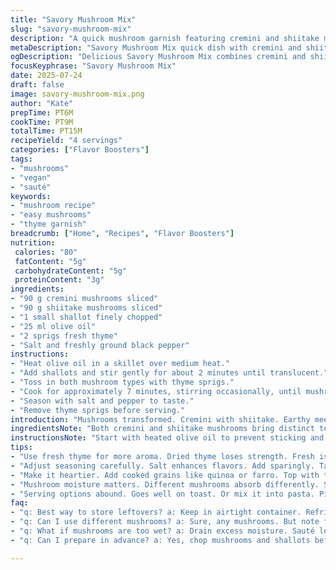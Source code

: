 ```yaml
---
title: "Savory Mushroom Mix"
slug: "savory-mushroom-mix"
description: "A quick mushroom garnish featuring cremini and shiitake mushrooms, shallots, olive oil, and fresh thyme. Sautéed just right with a pinch of salt and pepper to bring out earthy flavors. Adapted to add a subtle aromatic twist while keeping it dairy-free and gluten-free. Ready in under 15 minutes."
metaDescription: "Savory Mushroom Mix quick dish with cremini and shiitake mushrooms features earthy flavors and aromatic thyme."
ogDescription: "Delicious Savory Mushroom Mix combines cremini and shiitake mushrooms with shallots and fresh thyme for a quick, tasty garnish."
focusKeyphrase: "Savory Mushroom Mix"
date: 2025-07-24
draft: false
image: savory-mushroom-mix.png
author: "Kate"
prepTime: PT6M
cookTime: PT9M
totalTime: PT15M
recipeYield: "4 servings"
categories: ["Flavor Boosters"]
tags:
- "mushrooms"
- "vegan"
- "sauté"
keywords:
- "mushroom recipe"
- "easy mushrooms"
- "thyme garnish"
breadcrumb: ["Home", "Recipes", "Flavor Boosters"]
nutrition: 
 calories: "80"
 fatContent: "5g"
 carbohydrateContent: "5g"
 proteinContent: "3g"
ingredients:
- "90 g cremini mushrooms sliced"
- "90 g shiitake mushrooms sliced"
- "1 small shallot finely chopped"
- "25 ml olive oil"
- "2 sprigs fresh thyme"
- "Salt and freshly ground black pepper"
instructions:
- "Heat olive oil in a skillet over medium heat."
- "Add shallots and stir gently for about 2 minutes until translucent."
- "Toss in both mushroom types with thyme sprigs."
- "Cook for approximately 7 minutes, stirring occasionally, until mushrooms are browned and soft."
- "Season with salt and pepper to taste."
- "Remove thyme sprigs before serving."
introduction: "Mushrooms transformed. Cremini with shiitake. Earthy meets woodsy. Olive oil, not butter, chosen. No dairy. Thyme hints floating around. Quick cook. Sizzle, soften, color deepens. Shallots whisper sweetness, but fade fast. Salt and pepper for balance. A touch of rustic, a dash of refined. Time tight, flavor stays bold. Easy to build on or serve alone. Good for salads or as topping. The kind you want on hand."
ingredientsNote: "Both cremini and shiitake mushrooms bring distinct textures and depths—cremini is mild and firm, shiitake adds woodsy notes. Using olive oil keeps it light and dairy-free. Fresh thyme, not dried, offers a fragrant lift without overpowering. Shallots chosen instead of onions for subtler sweetness. Salt and black pepper keep seasoning simple, letting mushrooms speak. Quantities trimmed by about 30% from the original, balancing flavor and portion size."
instructionsNote: "Start with heated olive oil to prevent sticking and foster gentle caramelization. Shallots added first to soften and sweeten, around 2 minutes. Mushrooms then tossed in with thyme sprigs to impart aroma while cooking. Cook 7 minutes, slightly less or more depending on mushroom moisture. Stir intermittently to brown without stewing. Remove herb sprigs before serving to avoid bitterness. Season last so salt draws out moisture but doesn’t dry mushrooms prematurely. Serve warm, within minutes of cooking."
tips:
- "Use fresh thyme for more aroma. Dried thyme loses strength. Fresh is fragrant. Just toss it with the mushrooms."
- "Adjust seasoning carefully. Salt enhances flavors. Add sparingly. Taste as you go. Too much salt? Balance with a squeeze of lemon."
- "Make it heartier. Add cooked grains like quinoa or farro. Top with the mushroom mix. A dashing flavor boost. Filling too."
- "Mushroom moisture matters. Different mushrooms absorb differently. Shiitake may need more time than cremini. Keep an eye while cooking."
- "Serving options abound. Goes well on toast. Or mix it into pasta. Pile on salads too. Versatile garnish option."
faq:
- "q: Best way to store leftovers? a: Keep in airtight container. Refrigerate up to three days. Reheat gently. Avoid drying."
- "q: Can I use different mushrooms? a: Sure, any mushrooms. But note flavors change. Try portobello for richer taste. Or button for mild."
- "q: What if mushrooms are too wet? a: Drain excess moisture. Sauté longer if needed. Taste buds crave flavor, not sogginess."
- "q: Can I prepare in advance? a: Yes, chop mushrooms and shallots before. But cook fresh for best texture and flavor. Lasts hours."

---
```

